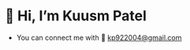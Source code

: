 # 👋 Hi, I’m Kuusm Patel

<!---
kuzum09/kuzum09 is a ✨ special ✨ repository because its `README.md` (this file) appears on your GitHub profile.
You can click the Preview link to take a look at your changes.
--->




-  You can connect me with 📧  [kp922004@gmail.com](kp922004@@gmail.com)


